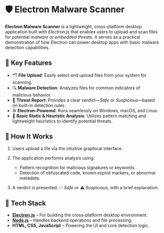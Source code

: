 

# 🛡 Electron Malware Scanner

**Electron Malware Scanner** is a lightweight, cross-platform desktop application built with *Electron.js* that enables users to upload and scan files for potential *malware or embedded threats*. It serves as a practical demonstration of how Electron can power desktop apps with basic malware detection capabilities.

## 🚀 Key Features

* 🗂 **File Upload**: Easily select and upload files from your system for scanning.
* 🔍 **Malware Detection**: Analyzes files for common indicators of malicious behavior.
* 📄 **Threat Report**: Provides a clear verdict—*Safe* or *Suspicious*—based on built-in detection rules.
* ⚙ **Electron-Powered**: Runs seamlessly on Windows, macOS, and Linux.
* 🧠 **Basic Static & Heuristic Analysis**: Utilizes pattern matching and lightweight heuristics to identify potential threats.

## 🧪 How It Works

1. Users upload a file via the intuitive graphical interface.
2. The application performs analysis using:

   * Pattern recognition for malicious signatures or keywords.
   * Detection of obfuscated code, known exploit markers, or abnormal metadata.
3. A verdict is presented: ✅ *Safe* or ⚠ *Suspicious*, with a brief explanation.

## 🧰 Tech Stack

* **[Electron.js](https://www.electronjs.org/)** – For building the cross-platform desktop environment.
* **[Node.js](https://nodejs.org/)** – Handles backend operations and file processing.
* **HTML, CSS, JavaScript** – Powering the UI and core detection logic.


